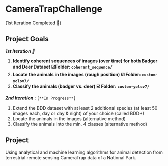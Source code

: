 # CameraTrapChallenge
(1st Iteration Completed :checkered_flag:)

## Project Goals

***1st Iteration :checkered_flag:***
1. **Identify coherent sequences of images (over time) for both Badger and Deer Dataset :ballot_box_with_check:Folder: `coherant_sequence/`**
2. **Locate the animals in the images (rough position) :ballot_box_with_check: Folder: `custom-yolov7/`**
3. **Classify the animals (badger vs. deer) :ballot_box_with_check: Folder: `custom-yolov7/`**

***2nd Iteration*** : `[**In Progress**]`
1. Extend the BDD dataset with at least 2 additional species (at least 50 images each, day or day & night) of your choice (called BDD+)
2. Locate the animals in the images (alternative method)
3. Classify the animals into the min. 4 classes (alternative method)

## Project 

Using analytical and machine learning algorithms for animal detection from terrestrial remote sensing CameraTrap data of a National Park.
